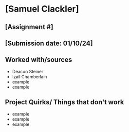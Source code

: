 # [Samuel Clackler]
## [Assignment #]
## [Submission date: 01/10/24]
## Worked with/sources 
* Deacon Steiner
* Izail Chamberlain
* example
* example
## Project Quirks/ Things that don't work
* example
* example
* example
